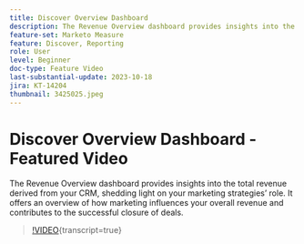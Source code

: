 ```yaml
---
title: Discover Overview Dashboard
description: The Revenue Overview dashboard provides insights into the total revenue derived from your CRM, shedding light on your marketing strategies’ role. It offers an overview of how marketing influences your overall revenue and contributes to the successful closure of deals.
feature-set: Marketo Measure
feature: Discover, Reporting
role: User
level: Beginner
doc-type: Feature Video
last-substantial-update: 2023-10-18
jira: KT-14204
thumbnail: 3425025.jpeg
---
```


# Discover Overview Dashboard - Featured Video

The Revenue Overview dashboard provides insights into the total revenue derived from your CRM, shedding light on your marketing strategies’ role. It offers an overview of how marketing influences your overall revenue and contributes to the successful closure of deals.

>[!VIDEO](https://video.tv.adobe.com/v/3425025/?learn=on){transcript=true}
